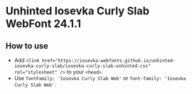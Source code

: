 # Unhinted Iosevka Curly Slab WebFont 24.1.1

## How to use

- Add `<link href="https://iosevka-webfonts.github.io/unhinted-iosevka-curly-slab/iosevka-curly-slab-unhinted.css" rel="stylesheet" />` to your `<head>`.
- Use `fontFamily: 'Iosevka Curly Slab Web'` or `font-family: 'Iosevka Curly Slab Web'`.
